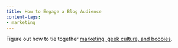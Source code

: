 ```yaml
---
title: How to Engage a Blog Audience
content-tags:
- marketing
---
```


Figure out how to tie together [marketing, geek culture, and boobies][1].

   [1]: http://headrush.typepad.com/creating_passionate_users/2006/12/tech_tshirts_ar.html
